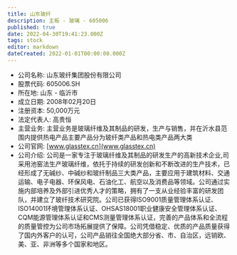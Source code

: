 ```yaml
---
title: 山东玻纤
description: 主板 - 玻璃 - 605006
published: true
date: 2022-04-30T19:41:23.000Z
tags: stock
editor: markdown
dateCreated: 2022-01-01T00:00:00.000Z
---
```


- 公司名称: 山东玻纤集团股份有限公司
- 股票代码: 605006.SH
- 所在地: 山东 - 临沂市
- 成立日期: 2008年02月20日
- 注册资本: 50,000万元
- 法定代表人: 高贵恒
- 主营业务: 主营业务是玻璃纤维及其制品的研发，生产与销售，并在沂水县范围内提供热电产品主要产品分为玻纤类产品和热电类产品两大类
- 公司官网: [www.glasstex.cn](www.glasstex.cn)
- 公司介绍: 公司是一家专注于玻璃纤维及其制品的研发生产的高新技术企业,司采用池窑法生产玻璃纤维，依托于持续的研发创新和不断改进的生产技术，已经形成了无碱纱、中碱纱和玻纤制品三大类产品，主要应用于建筑材料、交通运输、电子电器、环保风电、石油化工、航空以及消费品等领域。公司通过实施内部培养及外部引进优秀人才的策略，拥有了一支从业经验丰富的研发团队，并建立了玻纤技术研究院。公司已获得ISO9001质量管理体系认证、ISO14001环境管理体系认证、OHSAS18001职业健康安全管理体系认证、CQM能源管理体系认证和CMS测量管理体系认证，完善的产品体系和全流程的质量管控为公司市场拓展提供了保障。公司凭借稳定、优质的产品质量获得了国内外客户的认可，公司产品销往全国绝大部分省、市、自治区，远销欧、美、亚、非洲等多个国家和地区。


